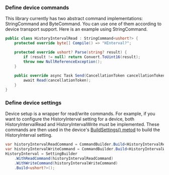 ﻿### Define device commands

This library currently has two abstract command implementations: StringCommand and ByteCommand.
You can use one of them according to device transport support. Here is an example using StringCommand.

```c#
public class HistoryIntervalRead : StringCommand<ushort?> {
    protected override byte[] Compile() => "HInterval?";

    protected override ushort? Parse(string? result) {
        if (result != null) return Convert.ToUint16(result);
        throw new NullReferenceException();
    }
    
    public override async Task Send(CancellationToken cancellationToken) {
        await Read(cancellationToken);
    }
}
```


### Define device settings

Device setup is a wrapper for read/write commands. For example, if you want to configure the HistoryInterval setting for a device, both HistoryIntervalRead and HistoryIntervalWrite must be implemented. These commands are then used in the device's [BuildSettings() metod](./Device-implementation) to build the HistoryInterval setting.

```c#
var historyIntervalReadCommand = CommandBuilder.Build<HistoryIntervalRead>();
var historyIntervalWriteCommand = CommandBuilder.Build<HistoryIntervalWrite>();
HistoryInterval = SettingBuilder
    .WithReadCommand(historyIntervalReadCommand)
    .WithWriteCommand(historyIntervalWriteCommand)
    .Build<ushort?>();
```